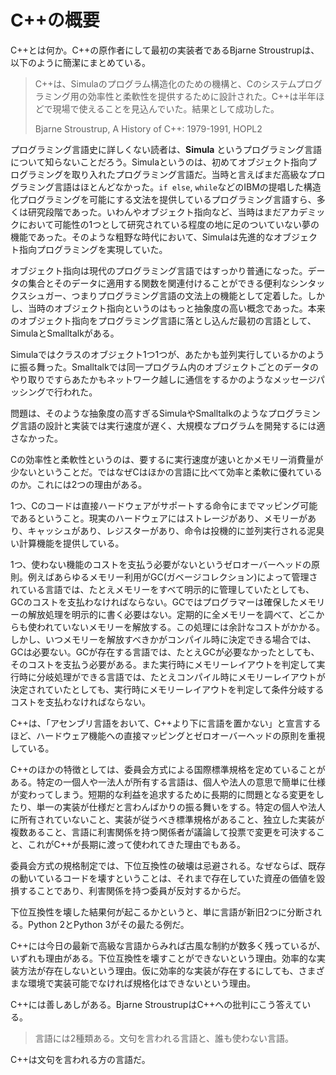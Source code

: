 # C++の概要

C++とは何か。C++の原作者にして最初の実装者であるBjarne Stroustrupは、以下のように簡潔にまとめている。

> C++は、Simulaのプログラム構造化のための機構と、Cのシステムプログラミング用の効率性と柔軟性を提供するために設計された。C++は半年ほどで現場で使えることを見込んでいた。結果として成功した。
>
> Bjarne Stroustrup, A History of C++: 1979-1991, HOPL2

プログラミング言語史に詳しくない読者は、**Simula** というプログラミング言語について知らないことだろう。Simulaというのは、初めてオブジェクト指向プログラミングを取り入れたプログラミング言語だ。当時と言えばまだ高級なプログラミング言語はほとんどなかった。`if else`, `while`などのIBMの提唱した構造化プログラミングを可能にする文法を提供しているプログラミング言語すら、多くは研究段階であった。いわんやオブジェクト指向など、当時はまだアカデミックにおいて可能性の1つとして研究されている程度の地に足のついていない夢の機能であった。そのような粗野な時代において、Simulaは先進的なオブジェクト指向プログラミングを実現していた。

オブジェクト指向は現代のプログラミング言語ではすっかり普通になった。データの集合とそのデータに適用する関数を関連付けることができる便利なシンタックスシュガー、つまりプログラミング言語の文法上の機能として定着した。しかし、当時のオブジェクト指向というのはもっと抽象度の高い概念であった。本来のオブジェクト指向をプログラミング言語に落とし込んだ最初の言語として、SimulaとSmalltalkがある。

Simulaではクラスのオブジェクト1つ1つが、あたかも並列実行しているかのように振る舞った。Smalltalkでは同一プログラム内のオブジェクトごとのデータのやり取りですらあたかもネットワーク越しに通信をするかのようなメッセージパッシングで行われた。

問題は、そのような抽象度の高すぎるSimulaやSmalltalkのようなプログラミング言語の設計と実装では実行速度が遅く、大規模なプログラムを開発するには適さなかった。

Cの効率性と柔軟性というのは、要するに実行速度が速いとかメモリー消費量が少ないということだ。ではなぜCはほかの言語に比べて効率と柔軟に優れているのか。これには2つの理由がある。

1つ、Cのコードは直接ハードウェアがサポートする命令にまでマッピング可能であるということ。現実のハードウェアにはストレージがあり、メモリーがあり、キャッシュがあり、レジスターがあり、命令は投機的に並列実行される泥臭い計算機能を提供している。

1つ、使わない機能のコストを支払う必要がないというゼロオーバーヘッドの原則。例えばあらゆるメモリー利用がGC(ガベージコレクション)によって管理されている言語では、たとえメモリーをすべて明示的に管理していたとしても、GCのコストを支払わなければならない。GCではプログラマーは確保したメモリーの解放処理を明示的に書く必要はない。定期的に全メモリーを調べて、どこからも使われていないメモリーを解放する。この処理には余計なコストがかかる。しかし、いつメモリーを解放すべきかがコンパイル時に決定できる場合では、GCは必要ない。GCが存在する言語では、たとえGCが必要なかったとしても、そのコストを支払う必要がある。また実行時にメモリーレイアウトを判定して実行時に分岐処理ができる言語では、たとえコンパイル時にメモリーレイアウトが決定されていたとしても、実行時にメモリーレイアウトを判定して条件分岐するコストを支払わなければならない。

C++は、「アセンブリ言語をおいて、C++より下に言語を置かない」と宣言するほど、ハードウェア機能への直接マッピングとゼロオーバーヘッドの原則を重視している。

C++のほかの特徴としては、委員会方式による国際標準規格を定めていることがある。特定の一個人や一法人が所有する言語は、個人や法人の意思で簡単に仕様が変わってしまう。短期的な利益を追求するために長期的に問題となる変更をしたり、単一の実装が仕様だと言わんばかりの振る舞いをする。特定の個人や法人に所有されていないこと、実装が従うべき標準規格があること、独立した実装が複数あること、言語に利害関係を持つ関係者が議論して投票で変更を可決すること、これがC++が長期に渡って使われてきた理由でもある。

委員会方式の規格制定では、下位互換性の破壊は忌避される。なぜならば、既存の動いているコードを壊すということは、それまで存在していた資産の価値を毀損することであり、利害関係を持つ委員が反対するからだ。

下位互換性を壊した結果何が起こるかというと、単に言語が新旧2つに分断される。Python 2とPython 3がその最たる例だ。

C++には今日の最新で高級な言語からみれば古風な制約が数多く残っているが、いずれも理由がある。下位互換性を壊すことができないという理由。効率的な実装方法が存在しないという理由。仮に効率的な実装が存在するにしても、さまざまな環境で実装可能でなければ規格化はできないという理由。

C++には善しあしがある。Bjarne StroustrupはC++への批判にこう答えている。

> 言語には2種類ある。文句を言われる言語と、誰も使わない言語。

C++は文句を言われる方の言語だ。
